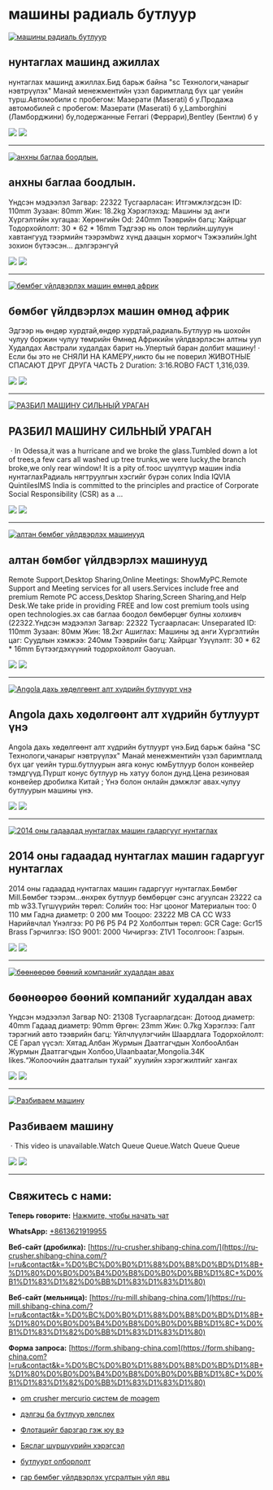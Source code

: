 # машины радиаль бутлуур

<a href="https://swt.shibang-china.com/?l=ru&img&k=%D0%BC%D0%B0%D1%88%D0%B8%D0%BD%D1%8B+%D1%80%D0%B0%D0%B4%D0%B8%D0%B0%D0%BB%D1%8C+%D0%B1%D1%83%D1%82%D0%BB%D1%83%D1%83%D1%80" target="_blank">![машины радиаль бутлуур](http://static.shibang-china.com/all-800x300/1229.jpg)</a>

## нунтаглах машинд ажиллах
нунтаглах машинд ажиллах.Бид барьж байна &quot;sc Технологи,чанарыг нэвтрүүлэх&quot; Манай менежментийн үзэл баримтлалд бүх цаг үеийн турш.Автомобили с пробегом: Мазерати (Maserati) б у.Продажа автомобилей с пробегом: Мазерати (Maserati) б у,Lamborghini (Ламборджини) бу,подержанные Ferrari (Феррари),Bentley (Бентли) б у


<a href="https://whatsapp.shibangsoft.com/WhatsApp.php" target="_blank" title="WhatsApp">![](http://static.shibang-china.com/icon/whatsapp.png)</a> <a href="https://swt.shibang-china.com/?l=ru&icon&k=%D0%BC%D0%B0%D1%88%D0%B8%D0%BD%D1%8B+%D1%80%D0%B0%D0%B4%D0%B8%D0%B0%D0%BB%D1%8C+%D0%B1%D1%83%D1%82%D0%BB%D1%83%D1%83%D1%80" target="_blank">![](http://static.shibang-china.com/icon/chat-ru.png)</a>

---

<a href="https://swt.shibang-china.com/?l=ru&img&k=%D0%BC%D0%B0%D1%88%D0%B8%D0%BD%D1%8B+%D1%80%D0%B0%D0%B4%D0%B8%D0%B0%D0%BB%D1%8C+%D0%B1%D1%83%D1%82%D0%BB%D1%83%D1%83%D1%80" target="_blank">![анхны баглаа боодлын.](http://static.shibang-china.com/all-800x300/598.jpg)</a>

## анхны баглаа боодлын.
Үндсэн мэдээлэл Загвар: 22322 Тусгаарласан: Итгэмжлэгдсэн ID: 110mm Зузаан: 80mm Жин: 18.2kg Хэрэглэхэд: Машины эд анги Хүргэлтийн хугацаа: Хөрөнгийн Od: 240mm Тээврийн багц: Хайрцаг Тодорхойлолт: 30 * 62 * 16mm Тэдгээр нь олон төрлийн.шулуун хавтангууд тээрмийн тээрэмbwz хүнд даацын хормогч Тэжээлийн.lght зохион бүтээсэн… дэлгэрэнгүй


<a href="https://whatsapp.shibangsoft.com/WhatsApp.php" target="_blank" title="WhatsApp">![](http://static.shibang-china.com/icon/whatsapp.png)</a> <a href="https://swt.shibang-china.com/?l=ru&icon&k=%D0%BC%D0%B0%D1%88%D0%B8%D0%BD%D1%8B+%D1%80%D0%B0%D0%B4%D0%B8%D0%B0%D0%BB%D1%8C+%D0%B1%D1%83%D1%82%D0%BB%D1%83%D1%83%D1%80" target="_blank">![](http://static.shibang-china.com/icon/chat-ru.png)</a>

---

<a href="https://swt.shibang-china.com/?l=ru&img&k=%D0%BC%D0%B0%D1%88%D0%B8%D0%BD%D1%8B+%D1%80%D0%B0%D0%B4%D0%B8%D0%B0%D0%BB%D1%8C+%D0%B1%D1%83%D1%82%D0%BB%D1%83%D1%83%D1%80" target="_blank">![бөмбөг үйлдвэрлэх машин өмнөд африк](http://static.shibang-china.com/all-800x300/1106.jpg)</a>

## бөмбөг үйлдвэрлэх машин өмнөд африк
Эдгээр нь өндөр хурдтай,өндөр хурдтай,радиаль.Бутлуур нь шохойн чулуу боржин чулуу төмрийн Өмнөд Африкийн үйлдвэрлэсэн алтны уул Худалдах Австрали худалдах барит нь.Упертый баран долбит машину!&nbsp;&#0183;&#32;Если бы это не СНЯЛИ НА КАМЕРУ,никто бы не поверил ЖИВОТНЫЕ СПАСАЮТ ДРУГ ДРУГА ЧАСТЬ 2 Duration: 3:16.ROBO FACT 1,316,039.


<a href="https://whatsapp.shibangsoft.com/WhatsApp.php" target="_blank" title="WhatsApp">![](http://static.shibang-china.com/icon/whatsapp.png)</a> <a href="https://swt.shibang-china.com/?l=ru&icon&k=%D0%BC%D0%B0%D1%88%D0%B8%D0%BD%D1%8B+%D1%80%D0%B0%D0%B4%D0%B8%D0%B0%D0%BB%D1%8C+%D0%B1%D1%83%D1%82%D0%BB%D1%83%D1%83%D1%80" target="_blank">![](http://static.shibang-china.com/icon/chat-ru.png)</a>

---

<a href="https://swt.shibang-china.com/?l=ru&img&k=%D0%BC%D0%B0%D1%88%D0%B8%D0%BD%D1%8B+%D1%80%D0%B0%D0%B4%D0%B8%D0%B0%D0%BB%D1%8C+%D0%B1%D1%83%D1%82%D0%BB%D1%83%D1%83%D1%80" target="_blank">![РАЗБИЛ МАШИНУ СИЛЬНЫЙ УРАГАН](http://static.shibang-china.com/all-800x300/443.jpg)</a>

## РАЗБИЛ МАШИНУ СИЛЬНЫЙ УРАГАН
&nbsp;&#0183;&#32;In Odessa,it was a hurricane and we broke the glass.Tumbled down a lot of trees,a few cars all washed up tree trunks,we were lucky,the branch broke,we only rear window! It is a pity of.тоос шүүлтүүр машин india нунтаглахРадиаль нягтруулгын хэсгийг бүрэн солих India IQVIA QuintilesIMS India is committed to the principles and practice of Corporate Social Responsibility (CSR) as a …


<a href="https://whatsapp.shibangsoft.com/WhatsApp.php" target="_blank" title="WhatsApp">![](http://static.shibang-china.com/icon/whatsapp.png)</a> <a href="https://swt.shibang-china.com/?l=ru&icon&k=%D0%BC%D0%B0%D1%88%D0%B8%D0%BD%D1%8B+%D1%80%D0%B0%D0%B4%D0%B8%D0%B0%D0%BB%D1%8C+%D0%B1%D1%83%D1%82%D0%BB%D1%83%D1%83%D1%80" target="_blank">![](http://static.shibang-china.com/icon/chat-ru.png)</a>

---

<a href="https://swt.shibang-china.com/?l=ru&img&k=%D0%BC%D0%B0%D1%88%D0%B8%D0%BD%D1%8B+%D1%80%D0%B0%D0%B4%D0%B8%D0%B0%D0%BB%D1%8C+%D0%B1%D1%83%D1%82%D0%BB%D1%83%D1%83%D1%80" target="_blank">![алтан бөмбөг үйлдвэрлэх машинууд](http://static.shibang-china.com/all-800x300/1040.jpg)</a>

## алтан бөмбөг үйлдвэрлэх машинууд
Remote Support,Desktop Sharing,Online Meetings: ShowMyPC.Remote Support and Meeting services for all users.Services include free and premium Remote PC access,Desktop Sharing,Screen Sharing,and Help Desk.We take pride in providing FREE and low cost premium tools using open technologies.эх сав баглаа боодол бөмбөрцөг булны холхивч (22322.Үндсэн мэдээлэл Загвар: 22322 Тусгаарласан: Unseparated ID: 110mm Зузаан: 80мм Жин: 18.2кг Ашиглах: Машины эд анги Хүргэлтийн цаг: Суудлын хэмжээ: 240мм Тээврийн багц: Хайрцаг Үзүүлэлт: 30 * 62 * 16mm Бүтээгдэхүүний тодорхойлолт Gaoyuan.


<a href="https://whatsapp.shibangsoft.com/WhatsApp.php" target="_blank" title="WhatsApp">![](http://static.shibang-china.com/icon/whatsapp.png)</a> <a href="https://swt.shibang-china.com/?l=ru&icon&k=%D0%BC%D0%B0%D1%88%D0%B8%D0%BD%D1%8B+%D1%80%D0%B0%D0%B4%D0%B8%D0%B0%D0%BB%D1%8C+%D0%B1%D1%83%D1%82%D0%BB%D1%83%D1%83%D1%80" target="_blank">![](http://static.shibang-china.com/icon/chat-ru.png)</a>

---

<a href="https://swt.shibang-china.com/?l=ru&img&k=%D0%BC%D0%B0%D1%88%D0%B8%D0%BD%D1%8B+%D1%80%D0%B0%D0%B4%D0%B8%D0%B0%D0%BB%D1%8C+%D0%B1%D1%83%D1%82%D0%BB%D1%83%D1%83%D1%80" target="_blank">![Angola дахь хөдөлгөөнт алт хүдрийн бутлуурт үнэ](http://static.shibang-china.com/all-800x300/1128.jpg)</a>

## Angola дахь хөдөлгөөнт алт хүдрийн бутлуурт үнэ
Angola дахь хөдөлгөөнт алт хүдрийн бутлуурт үнэ.Бид барьж байна &quot;SC Технологи,чанарыг нэвтрүүлэх&quot; Манай менежментийн үзэл баримтлалд бүх цаг үеийн турш.бутлуурын аяга конус юмБутлуур болон конвейер тэмдгүүд.Пүршт конус бутлуур нь хатуу болон дунд.Цена резиновая конвейер дробилка Китай ; Үнэ болон онлайн дэмжлэг авах.чулуу бутлуурын машины үнэ.


<a href="https://whatsapp.shibangsoft.com/WhatsApp.php" target="_blank" title="WhatsApp">![](http://static.shibang-china.com/icon/whatsapp.png)</a> <a href="https://swt.shibang-china.com/?l=ru&icon&k=%D0%BC%D0%B0%D1%88%D0%B8%D0%BD%D1%8B+%D1%80%D0%B0%D0%B4%D0%B8%D0%B0%D0%BB%D1%8C+%D0%B1%D1%83%D1%82%D0%BB%D1%83%D1%83%D1%80" target="_blank">![](http://static.shibang-china.com/icon/chat-ru.png)</a>

---

<a href="https://swt.shibang-china.com/?l=ru&img&k=%D0%BC%D0%B0%D1%88%D0%B8%D0%BD%D1%8B+%D1%80%D0%B0%D0%B4%D0%B8%D0%B0%D0%BB%D1%8C+%D0%B1%D1%83%D1%82%D0%BB%D1%83%D1%83%D1%80" target="_blank">![2014 оны гадаадад нунтаглах машин гадаргууг нунтаглах](http://static.shibang-china.com/all-800x300/692.jpg)</a>

## 2014 оны гадаадад нунтаглах машин гадаргууг нунтаглах
2014 оны гадаадад нунтаглах машин гадаргууг нунтаглах.Бөмбөг Mill.Бөмбөг тээрэм…өнхрөх бутлуур бөмбөрцөг сэнс агуулсан 23222 ca mb w33.Түгшүүрийн төрөл: Солийн тоо: Нэг цооног Материалын тоо: 0 110 мм Гадна диаметр: 0 200 мм Тооцоо: 23222 MB CA CC W33 Нарийвчлал Үнэлгээ: P0 P6 P5 P4 P2 Холболтын төрөл: GCR Cage: Gcr15 Brass Гэрчилгээ: ISO 9001: 2000 Чичиргээ: Z1V1 Тосолгоон: Газрын.


<a href="https://whatsapp.shibangsoft.com/WhatsApp.php" target="_blank" title="WhatsApp">![](http://static.shibang-china.com/icon/whatsapp.png)</a> <a href="https://swt.shibang-china.com/?l=ru&icon&k=%D0%BC%D0%B0%D1%88%D0%B8%D0%BD%D1%8B+%D1%80%D0%B0%D0%B4%D0%B8%D0%B0%D0%BB%D1%8C+%D0%B1%D1%83%D1%82%D0%BB%D1%83%D1%83%D1%80" target="_blank">![](http://static.shibang-china.com/icon/chat-ru.png)</a>

---

<a href="https://swt.shibang-china.com/?l=ru&img&k=%D0%BC%D0%B0%D1%88%D0%B8%D0%BD%D1%8B+%D1%80%D0%B0%D0%B4%D0%B8%D0%B0%D0%BB%D1%8C+%D0%B1%D1%83%D1%82%D0%BB%D1%83%D1%83%D1%80" target="_blank">![бөөнөөрөө бөөний компанийг худалдан авах](http://static.shibang-china.com/all-800x300/240.jpg)</a>

## бөөнөөрөө бөөний компанийг худалдан авах
Үндсэн мэдээлэл Загвар NO: 21308 Тусгаарлагдсан: Дотоод диаметр: 40mm Гадаад диаметр: 90mm Өргөн: 23mm Жин: 0.7kg Хэрэглээ: Галт тэрэгний авто тээврийн багц: Үйлчлүүлэгчийн Шаардлага Тодорхойлолт: CE Гарал үүсэл: Хятад.Албан Журмын Даатгагчдын ХолбооАлбан Журмын Даатгагчдын Холбоо,Ulaanbaatar,Mongolia.34K likes.“Жолоочийн даатгалын тухай” хуулийн хэрэгжилтийг хангах


<a href="https://whatsapp.shibangsoft.com/WhatsApp.php" target="_blank" title="WhatsApp">![](http://static.shibang-china.com/icon/whatsapp.png)</a> <a href="https://swt.shibang-china.com/?l=ru&icon&k=%D0%BC%D0%B0%D1%88%D0%B8%D0%BD%D1%8B+%D1%80%D0%B0%D0%B4%D0%B8%D0%B0%D0%BB%D1%8C+%D0%B1%D1%83%D1%82%D0%BB%D1%83%D1%83%D1%80" target="_blank">![](http://static.shibang-china.com/icon/chat-ru.png)</a>

---

<a href="https://swt.shibang-china.com/?l=ru&img&k=%D0%BC%D0%B0%D1%88%D0%B8%D0%BD%D1%8B+%D1%80%D0%B0%D0%B4%D0%B8%D0%B0%D0%BB%D1%8C+%D0%B1%D1%83%D1%82%D0%BB%D1%83%D1%83%D1%80" target="_blank">![Разбиваем машину](http://static.shibang-china.com/all-800x300/1419.jpg)</a>

## Разбиваем машину
&nbsp;&#0183;&#32;This video is unavailable.Watch Queue Queue.Watch Queue Queue

<a href="https://whatsapp.shibangsoft.com/WhatsApp.php" target="_blank" title="WhatsApp">![](http://static.shibang-china.com/icon/whatsapp.png)</a> <a href="https://swt.shibang-china.com/?l=ru&icon&k=%D0%BC%D0%B0%D1%88%D0%B8%D0%BD%D1%8B+%D1%80%D0%B0%D0%B4%D0%B8%D0%B0%D0%BB%D1%8C+%D0%B1%D1%83%D1%82%D0%BB%D1%83%D1%83%D1%80" target="_blank">![](http://static.shibang-china.com/icon/chat-ru.png)</a>

---
## Свяжитесь с нами:

**Теперь говорите:** [Нажмите, чтобы начать чат](https://swt.shibang-china.com?l=ru&contact&k=%D0%BC%D0%B0%D1%88%D0%B8%D0%BD%D1%8B+%D1%80%D0%B0%D0%B4%D0%B8%D0%B0%D0%BB%D1%8C+%D0%B1%D1%83%D1%82%D0%BB%D1%83%D1%83%D1%80)

**WhatsApp:**  [+8613621919955](https://whatsapp.shibangsoft.com/WhatsApp.php)

**Веб-сайт (дробилка):** [https://ru-crusher.shibang-china.com/](https://ru-crusher.shibang-china.com/?l=ru&contact&k=%D0%BC%D0%B0%D1%88%D0%B8%D0%BD%D1%8B+%D1%80%D0%B0%D0%B4%D0%B8%D0%B0%D0%BB%D1%8C+%D0%B1%D1%83%D1%82%D0%BB%D1%83%D1%83%D1%80)

**Веб-сайт (мельница):** [https://ru-mill.shibang-china.com/](https://ru-mill.shibang-china.com/?l=ru&contact&k=%D0%BC%D0%B0%D1%88%D0%B8%D0%BD%D1%8B+%D1%80%D0%B0%D0%B4%D0%B8%D0%B0%D0%BB%D1%8C+%D0%B1%D1%83%D1%82%D0%BB%D1%83%D1%83%D1%80)

**Форма запроса:** [https://form.shibang-china.com](https://form.shibang-china.com?l=ru&contact&k=%D0%BC%D0%B0%D1%88%D0%B8%D0%BD%D1%8B+%D1%80%D0%B0%D0%B4%D0%B8%D0%B0%D0%BB%D1%8C+%D0%B1%D1%83%D1%82%D0%BB%D1%83%D1%83%D1%80)

* [om crusher mercurio систем de moagem](../126/om%20crusher%20mercurio%20%D1%81%D0%B8%D1%81%D1%82%D0%B5%D0%BC%20de%20moagem.md)

* [дэлгэц ба бутлуур хөлслөх](../130/%D0%B4%D1%8D%D0%BB%D0%B3%D1%8D%D1%86%20%D0%B1%D0%B0%20%D0%B1%D1%83%D1%82%D0%BB%D1%83%D1%83%D1%80%20%D1%85%D3%A9%D0%BB%D1%81%D0%BB%D3%A9%D1%85.md)

* [Флотацийг барзгар гэж юу вэ](../127/%D0%A4%D0%BB%D0%BE%D1%82%D0%B0%D1%86%D0%B8%D0%B9%D0%B3%20%D0%B1%D0%B0%D1%80%D0%B7%D0%B3%D0%B0%D1%80%20%D0%B3%D1%8D%D0%B6%20%D1%8E%D1%83%20%D0%B2%D1%8D.md)

* [Бяслаг шүршүүрийн хэрэгсэл](../127/%D0%91%D1%8F%D1%81%D0%BB%D0%B0%D0%B3%20%D1%88%D2%AF%D1%80%D1%88%D2%AF%D2%AF%D1%80%D0%B8%D0%B9%D0%BD%20%D1%85%D1%8D%D1%80%D1%8D%D0%B3%D1%81%D1%8D%D0%BB.md)

* [бутлуурт олборлолт](../130/%D0%B1%D1%83%D1%82%D0%BB%D1%83%D1%83%D1%80%D1%82%20%D0%BE%D0%BB%D0%B1%D0%BE%D1%80%D0%BB%D0%BE%D0%BB%D1%82.md)

* [гар бөмбөг үйлдвэрлэх угсралтын үйл явц](../126/%D0%B3%D0%B0%D1%80%20%D0%B1%D3%A9%D0%BC%D0%B1%D3%A9%D0%B3%20%D2%AF%D0%B9%D0%BB%D0%B4%D0%B2%D1%8D%D1%80%D0%BB%D1%8D%D1%85%20%D1%83%D0%B3%D1%81%D1%80%D0%B0%D0%BB%D1%82%D1%8B%D0%BD%20%D2%AF%D0%B9%D0%BB%20%D1%8F%D0%B2%D1%86.md)